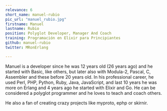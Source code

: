 ```yaml
---
relevance: 6
short_name: manuel-rubio
pic_url: "manuel_rubio.jpg"
firstname: Manuel
lastname: Rubio
position: Polyglot Developer, Manager And Coach
training: Programación en Elixir para Principiantes
github: manuel-rubio
twitter: MRonErlang

---
```

Manuel is a developer since he was 12 years old (26 years ago) and he started with Basic, like others, but later also with Modula-2, Pascal, C, Assembler and these before 20 years old. In his professional career, he used Perl, PHP, Python, Ruby, Java, JavaScript, and last 10 years he was more on Erlang and 4 years ago he started with Elixir and Go. He can be considered a polyglot programmer and he loves to teach and coach others.

He also a fan of creating crazy projects like myproto, ephp or skirnir.
